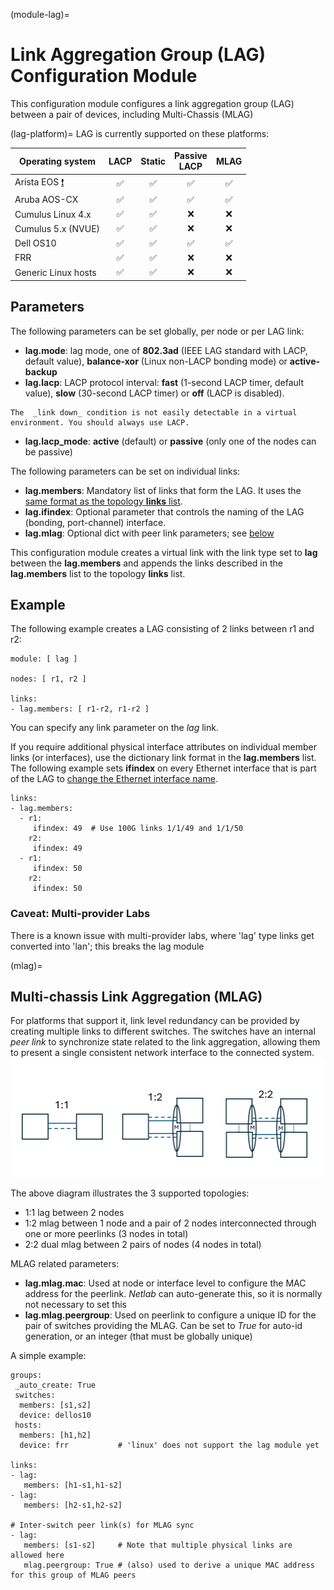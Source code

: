 (module-lag)=
# Link Aggregation Group (LAG) Configuration Module

This configuration module configures a link aggregation group (LAG) between a pair of devices, including Multi-Chassis (MLAG)

(lag-platform)=
LAG is currently supported on these platforms:

| Operating system      | LACP | Static | Passive<br>LACP | MLAG
| --------------------- |:--:|:--:|:--:|:---:|
| Arista EOS [❗](caveats-eos) | ✅ | ✅ | ✅ | ✅ |
| Aruba AOS-CX          | ✅ | ✅ | ✅ | ✅ |
| Cumulus Linux 4.x     | ✅ | ✅ | ❌  | ❌ |
| Cumulus 5.x (NVUE)    | ✅ | ✅ | ❌  | ❌ |
| Dell OS10             | ✅ | ✅ | ✅  | ✅ |
| FRR                   | ✅ | ✅ | ❌  | ❌ |
| Generic Linux hosts   | ✅ | ✅ | ❌  | ❌ |

## Parameters

The following parameters can be set globally, per node or per LAG link:

* **lag.mode**: lag mode, one of **802.3ad** (IEEE LAG standard with LACP, default value), **balance-xor** (Linux non-LACP bonding mode) or **active-backup**
* **lag.lacp**: LACP protocol interval: **fast** (1-second LACP timer, default value), **slow** (30-second LACP timer) or **off** (LACP is disabled).

```{tip}
The  _link down_ condition is not easily detectable in a virtual environment. You should always use LACP.
```

* **lag.lacp_mode**: **active** (default) or **passive** (only one of the nodes can be passive)

The following parameters can be set on individual links:

* **lag.members**: Mandatory list of links that form the LAG. It uses the [same format as the topology **links** list](link-formats).
* **lag.ifindex**: Optional parameter that controls the naming of the LAG (bonding, port-channel) interface.
* **lag.mlag**: Optional dict with peer link parameters; see [below](mlag)

This configuration module creates a virtual link with the link type set to **lag** between the **lag.members** and appends the links described in the **lag.members** list to the topology **links** list.

## Example

The following example creates a LAG consisting of 2 links between r1 and r2:

```
module: [ lag ]

nodes: [ r1, r2 ]

links:
- lag.members: [ r1-r2, r1-r2 ]
```

You can specify any link parameter on the *lag* link.

If you require additional physical interface attributes on individual member links (or interfaces), use the dictionary link format in the **lag.members** list. The following example sets **ifindex** on every Ethernet interface that is part of the LAG to [change the Ethernet interface name](links-ifname).

```
links:
- lag.members:
  - r1:
     ifindex: 49  # Use 100G links 1/1/49 and 1/1/50
    r2:
     ifindex: 49
  - r1:
     ifindex: 50
    r2:
     ifindex: 50
```

### Caveat: Multi-provider Labs

There is a known issue with multi-provider labs, where 'lag' type links get converted into 'lan'; this breaks the lag module

(mlag)=
## Multi-chassis Link Aggregation (MLAG)

For platforms that support it, link level redundancy can be provided by creating multiple links to different switches. The switches have an internal *peer link* to synchronize state related to the link aggregation, allowing them to present a single consistent network interface to the connected system.
![image](lag-topologies.png)

The above diagram illustrates the 3 supported topologies:
* 1:1 lag between 2 nodes
* 1:2 mlag between 1 node and a pair of 2 nodes interconnected through one or more peerlinks (3 nodes in total)
* 2:2 dual mlag between 2 pairs of nodes (4 nodes in total)

MLAG related parameters:
* **lag.mlag.mac**: Used at node or interface level to configure the MAC address for the peerlink. *Netlab* can auto-generate this, so it is normally not necessary to set this
* **lag.mlag.peergroup**: Used on peerlink to configure a unique ID for the pair of switches providing the MLAG. Can be set to *True* for auto-id generation, or an integer (that must be globally unique)

A simple example:
```
groups:
 _auto_create: True
 switches:
  members: [s1,s2]
  device: dellos10
 hosts:
  members: [h1,h2]
  device: frr           # 'linux' does not support the lag module yet

links:
- lag:
   members: [h1-s1,h1-s2]
- lag:
   members: [h2-s1,h2-s2]

# Inter-switch peer link(s) for MLAG sync
- lag:
   members: [s1-s2]     # Note that multiple physical links are allowed here
   mlag.peergroup: True # (also) used to derive a unique MAC address for this group of MLAG peers
